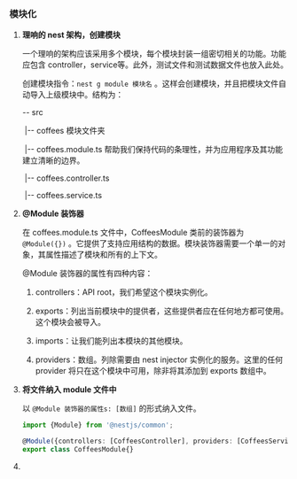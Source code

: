 ### 模块化

1. **理响的 nest 架构，创建模块**

   一个理响的架构应该采用多个模块，每个模块封装一组密切相关的功能。功能应包含 controller，service等。此外，测试文件和测试数据文件也放入此处。

   创建模块指令：`nest g module 模块名` 。这样会创建模块，并且把模块文件自动导入上级模块中。结构为：

   -- src

   ​	|-- coffees 模块文件夹

   ​		 |-- coffees.module.ts 帮助我们保持代码的条理性，并为应用程序及其功能建立清晰的边界。

   ​		 |-- coffees.controller.ts 

   ​		 |-- coffees.service.ts 

   

2. **@Module 装饰器**

   在 coffees.module.ts 文件中，CoffeesModule 类前的装饰器为 `@Module({})` 。它提供了支持应用结构的数据。模块装饰器需要一个单一的对象，其属性描述了模块和所有的上下文。

   @Module 装饰器的属性有四种内容：

   1. controllers：API root，我们希望这个模块实例化。

   2. exports：列出当前模块中的提供者，这些提供者应在任何地方都可使用。这个模块会被导入。

   3. imports：让我们能列出本模块的其他模块。

   4. providers：数组。列除需要由 nest injector 实例化的服务。这里的任何 provider 将只在这个模块中可用，除非将其添加到 exports 数组中。

      

3. **将文件纳入 module 文件中**

   以 `@Module 装饰器的属性s: [数组]` 的形式纳入文件。

   ```typescript
   import {Module} from '@nestjs/common';
   
   @Module({controllers: [CoffeesController], providers: [CoffeesService]})
   export class CoffeesModule{}
   ```

   

4. 

